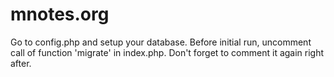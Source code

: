 # mnotes.org
Go to config.php and setup your database.
Before initial run, uncomment call of function 'migrate' in index.php. Don't forget to comment it again right after.
